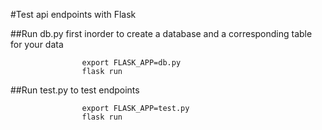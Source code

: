 #Test api endpoints with Flask  

##Run db.py first inorder to create a database and a corresponding table for your data   

                    export FLASK_APP=db.py     
                    flask run

##Run test.py to test endpoints  

                    export FLASK_APP=test.py   
                    flask run

                    